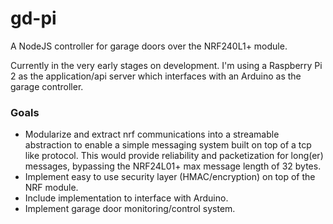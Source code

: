 # gd-pi
A NodeJS controller for garage doors over the NRF240L1+ module. 

Currently in the very early stages on development. 
I'm using a Raspberry Pi 2 as the application/api server which interfaces with an Arduino as the garage controller.  

### Goals
- Modularize and extract nrf communications into a streamable abstraction to enable a simple messaging system built on top of a tcp like protocol. 
This would provide reliability and packetization for long(er) messages, bypassing the NRF24L01+ max message length of 32 bytes. 
- Implement easy to use security layer (HMAC/encryption) on top of the NRF module.
- Include implementation to interface with Arduino.
- Implement garage door monitoring/control system.
